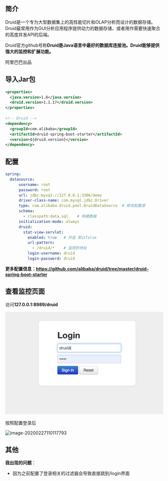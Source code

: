 ## 简介

Druid是一个专为大型数据集上的高性能切片和OLAP分析而设计的数据存储。Druid最常用作为GUI分析应用程序提供动力的数据存储，或者用作需要快速聚合的高度并发API的后端。

Druid官方github号称**Druid是Java语言中最好的数据库连接池。Druid能够提供强大的监控和扩展功能。**

阿里巴巴出品	

## 导入Jar包

```xml
<properties>
  <java.version>1.8</java.version>
  <druid.version>1.1.17</druid.version>
</properties>

<!-- Druid -->
<dependency>
  <groupId>com.alibaba</groupId>
  <artifactId>druid-spring-boot-starter</artifactId>
  <version>${druid.version}</version>
</dependency>
```





## 配置

```yml
spring:
  datasource:
      username: root
      password: root
      url: jdbc:mysql://127.0.0.1:3306/demo
      driver‐class‐name: com.mysql.jdbc.Driver
      type: com.alibaba.druid.pool.DruidDataSource  # 修改配置源
      schema:
        - classpath:data.sql    # 构建数据
      initialization-mode: always
      druid:
        stat-view-servlet:
          enabled: true   # 开启 默认false
          url-pattern:
            - /druid/*    # 监控的地址
          login-username: druid	
          login-password: druid
```



**更多配置信息：https://github.com/alibaba/druid/tree/master/druid-spring-boot-starter**



## 查看监控页面

访问**127.0.0.1:8989/druid** 

![image-2020022711045497](../../image/image-20200227110045497-1594012767074.png)

按照配置登录后

![image-20200227110117793](E:/sun/note/static/image-20200227110117793.png)





## 其他

**我出现的问题**：

- 因为之前配置了登录相关的过滤器会导致直接跳到/login界面

